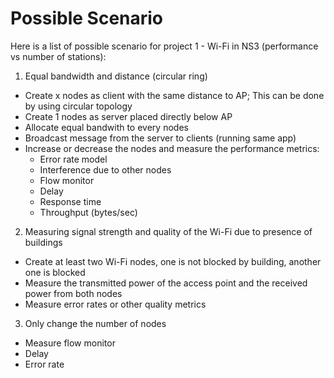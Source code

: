 # Possible Scenario
Here is a list of possible scenario for project 1 - Wi-Fi in NS3 
(performance vs number of stations):

1. Equal bandwidth and distance (circular ring)
  * Create x nodes as client with the same distance to AP; This can be done by using circular topology
  * Create 1 nodes as server placed directly below AP
  * Allocate equal bandwith to every nodes
  * Broadcast message from the server to clients (running same app)
  * Increase or decrease the nodes and measure the performance metrics:
    * Error rate model
    * Interference due to other nodes
    * Flow monitor
    * Delay
    * Response time
    * Throughput (bytes/sec)
2. Measuring signal strength and quality of the Wi-Fi due to presence of buildings
  * Create at least two Wi-Fi nodes, one is not blocked by building, another one is blocked
  * Measure the transmitted power of the access point and the received power from both nodes
  * Measure error rates or other quality metrics
3. Only change the number of nodes
  * Measure flow monitor
  * Delay
  * Error rate
